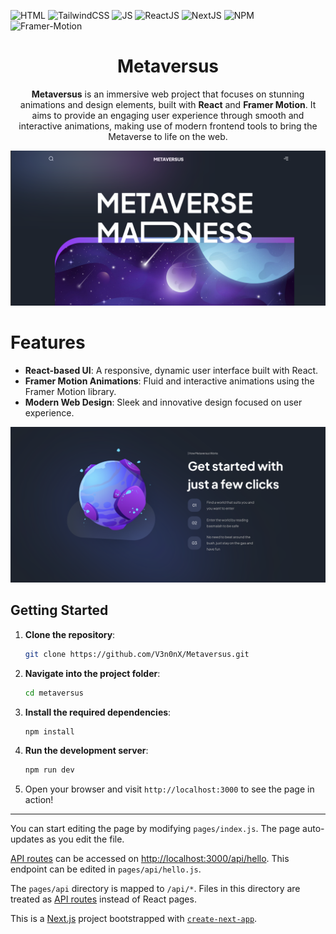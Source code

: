 

<div id="top"></div>

![HTML](https://img.shields.io/badge/HTML5-E34F26?style=for-the-badge&logo=html5&logoColor=white)
![TailwindCSS](https://img.shields.io/badge/Tailwind_CSS-grey?style=for-the-badge&logo=tailwind-css&logoColor=38B2AC)
![JS](https://img.shields.io/badge/JavaScript-F7DF1E?style=for-the-badge&logo=javascript&logoColor=black)
![ReactJS](https://shields.io/badge/react-black?logo=react&style=for-the-badge)
![NextJS](https://img.shields.io/badge/next.js-000000?style=for-the-badge&logo=nextdotjs&logoColor=white)
![NPM](https://img.shields.io/badge/NPM-%23000000.svg?style=for-the-badge&logo=npm&logoColor=white)
![Framer-Motion](https://img.shields.io/badge/Framer%20Motion-0055FF?style=for-the-badge&logo=framer&logoColor=white)



<div align="center">
  <h1 align="center">Metaversus</h1>
  <p>
    <b>Metaversus</b> is an immersive web project that focuses on stunning animations and design elements, 
    built with <b>React</b> and <b>Framer Motion</b>. 
    It aims to provide an engaging user experience through smooth and interactive animations,
    making use of modern frontend tools to bring the Metaverse to life on the web.
  </p>
</div>

![Metaversus preview](./public/metaverse_prev.png)

# Features

- **React-based UI**: A responsive, dynamic user interface built with React.
- **Framer Motion Animations**: Fluid and interactive animations using the Framer Motion library.
- **Modern Web Design**: Sleek and innovative design focused on user experience.


![Metaversus preview](./public/metaverse_prev1.png)

## Getting Started

1. **Clone the repository**:
    ```bash
    git clone https://github.com/V3n0nX/Metaversus.git
    ```

2. **Navigate into the project folder**:
    ```bash
    cd metaversus
    ```

3. **Install the required dependencies**:
    ```bash
    npm install
    ```

4. **Run the development server**:
    ```bash
    npm run dev
    ```

5. Open your browser and visit `http://localhost:3000` to see the page in action!

---

You can start editing the page by modifying `pages/index.js`. The page auto-updates as you edit the file.

[API routes](https://nextjs.org/docs/api-routes/introduction) can be accessed on [http://localhost:3000/api/hello](http://localhost:3000/api/hello). This endpoint can be edited in `pages/api/hello.js`.

The `pages/api` directory is mapped to `/api/*`. Files in this directory are treated as [API routes](https://nextjs.org/docs/api-routes/introduction) instead of React pages.

This is a [Next.js](https://nextjs.org/) project bootstrapped with [`create-next-app`](https://github.com/vercel/next.js/tree/canary/packages/create-next-app).
